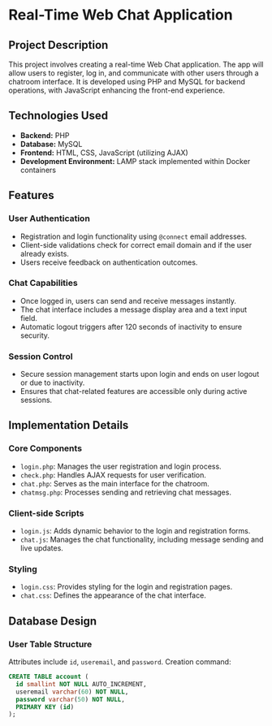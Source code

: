 # Real-Time Web Chat Application

## Project Description
This project involves creating a real-time Web Chat application. The app will allow users to register, log in, and communicate with other users through a chatroom interface. It is developed using PHP and MySQL for backend operations, with JavaScript enhancing the front-end experience.

## Technologies Used
- **Backend:** PHP
- **Database:** MySQL
- **Frontend:** HTML, CSS, JavaScript (utilizing AJAX)
- **Development Environment:** LAMP stack implemented within Docker containers

## Features

### User Authentication
- Registration and login functionality using `@connect` email addresses.
- Client-side validations check for correct email domain and if the user already exists.
- Users receive feedback on authentication outcomes.

### Chat Capabilities
- Once logged in, users can send and receive messages instantly.
- The chat interface includes a message display area and a text input field.
- Automatic logout triggers after 120 seconds of inactivity to ensure security.

### Session Control
- Secure session management starts upon login and ends on user logout or due to inactivity.
- Ensures that chat-related features are accessible only during active sessions.

## Implementation Details

### Core Components
- `login.php`: Manages the user registration and login process.
- `check.php`: Handles AJAX requests for user verification.
- `chat.php`: Serves as the main interface for the chatroom.
- `chatmsg.php`: Processes sending and retrieving chat messages.

### Client-side Scripts
- `login.js`: Adds dynamic behavior to the login and registration forms.
- `chat.js`: Manages the chat functionality, including message sending and live updates.

### Styling
- `login.css`: Provides styling for the login and registration pages.
- `chat.css`: Defines the appearance of the chat interface.

## Database Design

### User Table Structure
Attributes include `id`, `useremail`, and `password`.
Creation command:
```sql
CREATE TABLE account (
  id smallint NOT NULL AUTO_INCREMENT, 
  useremail varchar(60) NOT NULL, 
  password varchar(50) NOT NULL, 
  PRIMARY KEY (id)
);
